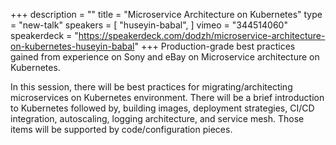 +++
description = ""
title = "Microservice Architecture on Kubernetes"
type = "new-talk"
speakers = [
        "huseyin-babal",
]
vimeo = "344514060"
speakerdeck = "https://speakerdeck.com/dodzh/microservice-architecture-on-kubernetes-huseyin-babal"
+++
Production-grade best practices gained from experience on Sony and eBay on Microservice
architecture on Kubernetes.

In this session, there will be best practices for migrating/architecting microservices on
Kubernetes environment. There will be a brief introduction to Kubernetes followed by,
building images, deployment strategies, CI/CD integration, autoscaling, logging
architecture, and service mesh. Those items will be supported by code/configuration pieces.